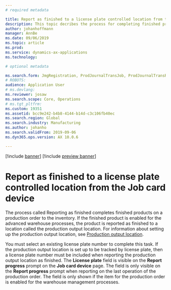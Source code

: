 ```yaml
---
# required metadata

title: Report as finished to a license plate controlled location from the Job card device
description: This topic decribes the process for completing finished products on a production order to inventory when a license plate controls the location.
author: johanhoffmann
manager: AnnBe
ms.date: 09/06/2019
ms.topic: article
ms.prod: 
ms.service: dynamics-ax-applications
ms.technology: 

# optional metadata

ms.search.form: JmgRegistration, ProdJournalTransJob, ProdJournalTransRoute, ProdParmReportFinished
# ROBOTS: 
audience: Application User
# ms.devlang: 
ms.reviewer: josaw
ms.search.scope: Core, Operations
# ms.tgt_pltfrm: 
ms.custom: 19351
ms.assetid: bcc9e242-b4b8-4144-b14d-c3c106fb40ec
ms.search.region: Global
ms.search.industry: Manufacturing
ms.author: johanho
ms.search.validFrom: 2019-09-06
ms.dyn365.ops.version: AX 10.0.6

---
```


[!include [banner](../includes/banner.md)]
[!include [preview banner](../includes/preview-banner.md)]

# Report as finished to a license plate controlled location from the Job card device 

The process called Reporting as finished completes finished products on a production order to the inventory. If the finished product is enabled for the advanced warehouse processes, the product is reported as finished to a location called the production output location. For information about setting up the production output location, see [Production output location](https://docs.microsoft.com/dynamics365/unified-operations/supply-chain/production-control/production-output-location).

You must select an existing license plate number to complete this task. If the production output location is set up to be tracked by license plate, then a license plate number must be included when reporting the production output location as finished. The **License plate** field is visible on the **Report progress** prompt on the **Job card device** page. The field is only visible on the **Report progress** prompt when reporting on the last operation of the production order. The field is only shown if the item for the production order is enabled for the warehouse management processes. 
